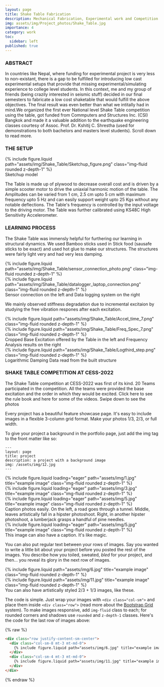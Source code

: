 ```yaml
---
layout: page
title: Shake Table Fabrication
description: Mechanical Fabrication, Experimental work and Competition Organizing 
img: assets/img/Project_photos/Shake_Table.jpg
importance: 4
category: work
toc:
  sidebar: left
published: true
---
```


### ABSTRACT

In countries like Nepal, where funding for experimental project is very less to non-existant, there is a gap to be fulfilled for introducing low cast experimental setups that provide that missing experimental/simulating experience to college level students. In this context, me and my group of friends (being crazily interested in seismic stuff) decided in our final semesters to fabricate a low cost shaketable that would fulfill the above objectives. The final result was even better than what we intitally had in mind.We organized the first ever National level Shake Table competition using the table, got funded from Commputers and Structures Inc. (CSI) Bangkok and made it a valuable addition to the earthquake engineering classes courtesy of Assoc. Prof. Dr. Kshitij C. Shrestha (used for demonstrations to both bachelors and masters level students). Scroll down to read more. 

### THE SETUP
<div class="row mt-3">
    <div class="col-sm mt-3 mt-md-0">
        {% include figure.liquid path="assets/img/Shake_Table/Sketchup_figure.png" class="img-fluid rounded z-depth-1" %}
    </div>
</div>
<div class="caption">
    Sketchup model 
</div>

The Table is made up of plywood to decrease overall cost and is driven by a simple scooter motor to drive the uniaxial harmonic motion of the table. The Amplitudes can be varied from 1 cm, 2.5 cm upto 5 cm with maximum frequency upto 5 Hz and can easily support weight upto 25 Kgs without any notable deflections. The Table's frequency is controlled by the input voltage to the driving motor. The Table was further calibrated using KS48C High Sensitivity Accelerometer.

### LEARNING PROCESS
The Shake Table was immensly helpful for furthering our learning in structural dynamics. We used Bamboo sticks used in Stick food (sausafe sticks to be exact) and used hot glue to make our structures. The structures were fairly light very and had very less damping. 
<div class="row mt-3">
    <div class="col-sm mt-3 mt-md-0">
        {% include figure.liquid path="assets/img/Shake_Table/sensor_connection_photo.png" class="img-fluid rounded z-depth-1" %}
    </div>
        <div class="col-sm mt-3 mt-md-0">
        {% include figure.liquid path="assets/img/Shake_Table/datalogger_laptop_connection.png" class="img-fluid rounded z-depth-1" %}
    </div>
</div>
<div class="caption">
    Sensor connection on the left and Data logging system on the right
</div>

We mainly observed stiffness degradation due to incremental excitaion by studying the free vibration respones after each excitation. 

<div class="row mt-3">
    <div class="col-sm mt-3 mt-md-0">
        {% include figure.liquid path="assets/img/Shake_Table/Accel_time_7.png" class="img-fluid rounded z-depth-1" %}
    </div>
        <div class="col-sm mt-3 mt-md-0">
        {% include figure.liquid path="assets/img/Shake_Table/Freq_Spec_7.png" class="img-fluid rounded z-depth-1" %}
    </div>
</div>
<div class="caption">
    Cropped Base Excitation offered by the Table in the left and Frequency Analysis results on the right
</div>

<div class="row mt-3">
        <div class="col-sm mt-3 mt-md-0">
        {% include figure.liquid path="assets/img/Shake_Table/Logthird_step.png" class="img-fluid rounded z-depth-1" %}
    </div>
</div>
<div class="caption">
    Logarithmic Damping Data read from the built structure 
</div>

### SHAKE TABLE COMPETITION AT CESS-2022
The Shake Table competition at CESS-2022 was first of its kind. 20 Teams participated in the competition. All the teams were provided the base excitation and the order in which they would be excited. Click here to see the rule book and here for some of the videos.
Swipe down to see the photos



Every project has a beautiful feature showcase page.
It's easy to include images in a flexible 3-column grid format.
Make your photos 1/3, 2/3, or full width.

To give your project a background in the portfolio page, just add the img tag to the front matter like so:

    ---
    layout: page
    title: project
    description: a project with a background image
    img: /assets/img/12.jpg
    ---

<div class="row">
    <div class="col-sm mt-3 mt-md-0">
        {% include figure.liquid loading="eager" path="assets/img/1.jpg" title="example image" class="img-fluid rounded z-depth-1" %}
    </div>
    <div class="col-sm mt-3 mt-md-0">
        {% include figure.liquid loading="eager" path="assets/img/3.jpg" title="example image" class="img-fluid rounded z-depth-1" %}
    </div>
    <div class="col-sm mt-3 mt-md-0">
        {% include figure.liquid loading="eager" path="assets/img/5.jpg" title="example image" class="img-fluid rounded z-depth-1" %}
    </div>
</div>
<div class="caption">
    Caption photos easily. On the left, a road goes through a tunnel. Middle, leaves artistically fall in a hipster photoshoot. Right, in another hipster photoshoot, a lumberjack grasps a handful of pine needles.
</div>
<div class="row">
    <div class="col-sm mt-3 mt-md-0">
        {% include figure.liquid loading="eager" path="assets/img/5.jpg" title="example image" class="img-fluid rounded z-depth-1" %}
    </div>
</div>
<div class="caption">
    This image can also have a caption. It's like magic.
</div>

You can also put regular text between your rows of images.
Say you wanted to write a little bit about your project before you posted the rest of the images.
You describe how you toiled, sweated, _bled_ for your project, and then... you reveal its glory in the next row of images.

<div class="row justify-content-sm-center">
    <div class="col-sm-8 mt-3 mt-md-0">
        {% include figure.liquid path="assets/img/6.jpg" title="example image" class="img-fluid rounded z-depth-1" %}
    </div>
    <div class="col-sm-4 mt-3 mt-md-0">
        {% include figure.liquid path="assets/img/11.jpg" title="example image" class="img-fluid rounded z-depth-1" %}
    </div>
</div>
<div class="caption">
    You can also have artistically styled 2/3 + 1/3 images, like these.
</div>

The code is simple.
Just wrap your images with `<div class="col-sm">` and place them inside `<div class="row">` (read more about the <a href="https://getbootstrap.com/docs/4.4/layout/grid/">Bootstrap Grid</a> system).
To make images responsive, add `img-fluid` class to each; for rounded corners and shadows use `rounded` and `z-depth-1` classes.
Here's the code for the last row of images above:

{% raw %}

```html
<div class="row justify-content-sm-center">
  <div class="col-sm-8 mt-3 mt-md-0">
    {% include figure.liquid path="assets/img/6.jpg" title="example image" class="img-fluid rounded z-depth-1" %}
  </div>
  <div class="col-sm-4 mt-3 mt-md-0">
    {% include figure.liquid path="assets/img/11.jpg" title="example image" class="img-fluid rounded z-depth-1" %}
  </div>
</div>
```

{% endraw %}
